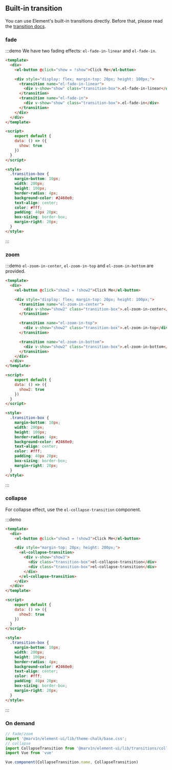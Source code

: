 ## Built-in transition

You can use Element's built-in transitions directly. Before that, please read the [transition docs](https://vuejs.org/v2/api/#transition).

### fade

:::demo We have two fading effects: `el-fade-in-linear` and `el-fade-in`.
```html
<template>
  <div>
    <el-button @click="show = !show">Click Me</el-button>

    <div style="display: flex; margin-top: 20px; height: 100px;">
      <transition name="el-fade-in-linear">
        <div v-show="show" class="transition-box">.el-fade-in-linear</div>
      </transition>
      <transition name="el-fade-in">
        <div v-show="show" class="transition-box">.el-fade-in</div>
      </transition>
    </div>
  </div>
</template>

<script>
    export default {
    data: () => ({
      show: true
    })
  }
</script>

<style>
  .transition-box {
    margin-bottom: 10px;
    width: 200px;
    height: 100px;
    border-radius: 4px;
    background-color: #2460e0;
    text-align: center;
    color: #fff;
    padding: 40px 20px;
    box-sizing: border-box;
    margin-right: 20px;
  }
</style>
```
:::

### zoom

:::demo `el-zoom-in-center`, `el-zoom-in-top` and `el-zoom-in-bottom` are provided.
```html
<template>
  <div>
    <el-button @click="show2 = !show2">Click Me</el-button>

    <div style="display: flex; margin-top: 20px; height: 100px;">
      <transition name="el-zoom-in-center">
        <div v-show="show2" class="transition-box">.el-zoom-in-center</div>
      </transition>

      <transition name="el-zoom-in-top">
        <div v-show="show2" class="transition-box">.el-zoom-in-top</div>
      </transition>

      <transition name="el-zoom-in-bottom">
        <div v-show="show2" class="transition-box">.el-zoom-in-bottom</div>
      </transition>
    </div>
  </div>
</template>

<script>
    export default {
    data: () => ({
      show2: true
    })
  }
</script>

<style>
  .transition-box {
    margin-bottom: 10px;
    width: 200px;
    height: 100px;
    border-radius: 4px;
    background-color: #2460e0;
    text-align: center;
    color: #fff;
    padding: 40px 20px;
    box-sizing: border-box;
    margin-right: 20px;
  }
</style>
```
:::


### collapse

For collapse effect, use the `el-collapse-transition` component.

:::demo
```html
<template>
  <div>
    <el-button @click="show3 = !show3">Click Me</el-button>

    <div style="margin-top: 20px; height: 200px;">
      <el-collapse-transition>
        <div v-show="show3">
          <div class="transition-box">el-collapse-transition</div>
          <div class="transition-box">el-collapse-transition</div>
        </div>
      </el-collapse-transition>
    </div>
  </div>
</template>

<script>
    export default {
    data: () => ({
      show3: true
    })
  }
</script>

<style>
  .transition-box {
    margin-bottom: 10px;
    width: 200px;
    height: 100px;
    border-radius: 4px;
    background-color: #2460e0;
    text-align: center;
    color: #fff;
    padding: 40px 20px;
    box-sizing: border-box;
    margin-right: 20px;
  }
</style>
```
:::

### On demand

```js
// fade/zoom
import '@marv1n/element-ui/lib/theme-chalk/base.css';
// collapse
import CollapseTransition from '@marv1n/element-ui/lib/transitions/collapse-transition';
import Vue from 'vue'

Vue.component(CollapseTransition.name, CollapseTransition)
```
